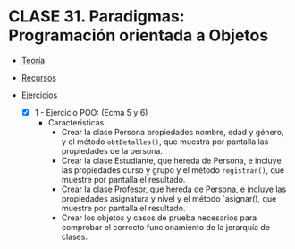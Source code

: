 # CLASE 31. Paradigmas: Programación orientada a Objetos

-   [Teoría](https://github.com/beatrizsmerino/Master-en-Programacion-FullStack-con-JavaScript-y-Node.js_ed4/blob/master/teoria/clase31.md)

-   [Recursos](https://github.com/beatrizsmerino/Master-en-Programacion-FullStack-con-JavaScript-y-Node.js_ed4/blob/master/recursos/clase31.md)

-   [Ejercicios](https://github.com/beatrizsmerino/Master-en-Programacion-FullStack-con-JavaScript-y-Node.js_ed4/blob/master/teoria/clase31.md#ejercicios)
    -	[x] 1 - Ejercicio POO: (Ecma 5 y 6) 
		-	Caracteristicas:
			-	Crear la clase Persona propiedades nombre, edad y género, y el método `obtDetalles()`, que muestra por pantalla las propiedades de la persona.
			-	Crear la clase Estudiante, que hereda de Persona, e incluye las propiedades curso y grupo y el método `registrar()`, que muestre por pantalla el resultado.
			-	Crear la clase Profesor, que hereda de Persona, e incluye las propiedades asignatura y nivel y el método `asignar(), que muestre por pantalla el resultado.
			-	Crear los objetos y casos de prueba necesarios para comprobar el correcto funcionamiento de la jerarquía de clases.